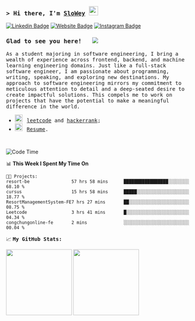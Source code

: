 ### <samp>&gt; Hi there, I'm <a href="https://www.slowey.works/" target="_blank">SloWey</a> <img src="https://media.giphy.com/media/hvRJCLFzcasrR4ia7z/giphy.gif" width="25"> </samp>

[![Linkedin Badge](https://img.shields.io/badge/-LinkedIn-0e76a8?style=flat-square&logo=Linkedin&logoColor=white)](https://linkedin.com/in/sloweyne)
[![Website Badge](https://img.shields.io/badge/Website-3b5998?style=flat-square&logo=google-chrome&logoColor=white)](https://slowey.works)
[![Instagram Badge](https://img.shields.io/badge/-Instagram-e4405f?style=flat-square&logo=Instagram&logoColor=white)](https://instagram.com/slowey.psd/)

### <samp>Glad to see you here! &nbsp; ![](https://komarev.com/ghpvc/?username=sloweyyy&style=flat-square)

<samp> As a student majoring in software engineering, I bring a wealth of experience across frontend, backend, and machine learning engineering domains. Just like a full-stack software engineer, I am passionate about programming, writing, speaking, and exploring new destinations. My approach to software engineering mirrors my commitment to meticulous attention to detail and a deep-seated desire to create impactful solutions. This compels me to work on projects that have the potential to make a meaningful difference in the world.


-   <img src="https://github.com/Gapur/Gapur/blob/main/assets/lightning.gif?raw=true" width="21" />&nbsp;&nbsp; <samp>[leetcode](https://leetcode.com/slowey/) and [hackerrank](https://www.hackerrank.com/profile/slowey);
-   <img src="https://github.com/Gapur/Gapur/blob/main/assets/doc.gif?raw=true" width="21" />&nbsp;&nbsp; <samp>[Resume](https://drive.google.com/file/d/14VcPD_mXkNDaLmYK5KaqwgBboKu0CQcC/view?usp=sharing).

</br>

<!--START_SECTION:waka-->
![Code Time](http://img.shields.io/badge/Code%20Time-1%2C002%20hrs%204%20mins-blue)

📊 **This Week I Spent My Time On** 

```text
🐱‍💻 Projects: 
resort-be                57 hrs 58 mins      █████████████████░░░░░░░░   68.10 % 
cursus                   15 hrs 58 mins      █████░░░░░░░░░░░░░░░░░░░░   18.77 % 
ResortManagementSystem-FE7 hrs 27 mins       ██░░░░░░░░░░░░░░░░░░░░░░░   08.75 % 
Leetcode                 3 hrs 41 mins       █░░░░░░░░░░░░░░░░░░░░░░░░   04.34 % 
congchungonline-fe       2 mins              ░░░░░░░░░░░░░░░░░░░░░░░░░   00.04 % 
```


<!--END_SECTION:waka-->

📈 **<samp>My GitHub Stats:**

<p>
  <img height="180em" src="https://github-readme-stats.vercel.app/api?username=sloweyyy&show_icons=true&hide_border=true&&count_private=true&include_all_commits=true&theme=transparent&include_orgs=true" />
  <img height="180em" src="https://github-readme-stats.vercel.app/api/top-langs/?username=sloweyyy&show_icons=true&hide_border=true&layout=compact&langs_count=10&theme=transparent&include_orgs=true&exclude_repo=Facial-expression-recognition-through-Portrait-Images,CS114.O11-22521145,CS114.O11-FinalProject"/>
</p>

<!--START_SECTION:SHOW_OS-->
<!--END_SECTION:SHOW_OS-->

